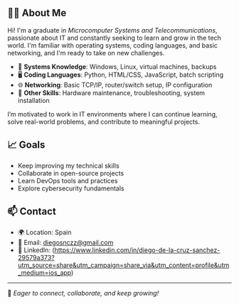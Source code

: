 ## 👨‍💻 About Me

Hi! I'm a graduate in *Microcomputer Systems and Telecommunications*, passionate about IT and constantly seeking to learn and grow in the tech world. I'm familiar with operating systems, coding languages, and basic networking, and I'm ready to take on new challenges.

- 💾 **Systems Knowledge**: Windows, Linux, virtual machines, backups
- 🖥️ **Coding Languages**: Python, HTML/CSS, JavaScript, batch scripting
- 🌐 **Networking**: Basic TCP/IP, router/switch setup, IP configuration
- 🔧 **Other Skills**: Hardware maintenance, troubleshooting, system installation

I’m motivated to work in IT environments where I can continue learning, solve real-world problems, and contribute to meaningful projects.

## 📈 Goals

- Keep improving my technical skills  
- Collaborate in open-source projects  
- Learn DevOps tools and practices  
- Explore cybersecurity fundamentals

## 📫 Contact

- 🌍 Location: Spain  
- 📧 Email: diegosnczz@gmail.com  
- 💼 LinkedIn: (https://www.linkedin.com/in/diego-de-la-cruz-sanchez-29579a373?utm_source=share&utm_campaign=share_via&utm_content=profile&utm_medium=ios_app)

---

🚀 *Eager to connect, collaborate, and keep growing!*


